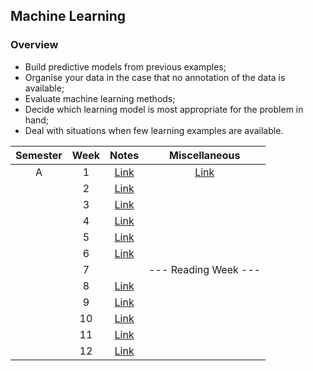 ## Machine Learning

### Overview
- Build predictive models from previous examples;
- Organise your data in the case that no annotation of the data is available;
- Evaluate machine learning methods;
- Decide which learning model is most appropriate for the problem in hand;
- Deal with situations when few learning examples are available. 

| Semester   |      Week |  Notes | Miscellaneous  |
|:----------:|:-------------:|:------:|:------:|
| A |  1 | [Link](https://github.com/mughees-asif/postgraduate-artificial-intelligence/tree/master/Semester%20A/Machine%20Learning/notes/Week%201) | [Link](https://github.com/mughees-asif/postgraduate-artificial-intelligence/tree/master/Semester%20A/Machine%20Learning/misc) |
|  |  2 | [Link]() ||
|  |  3 | [Link]() | |
|  |  4 | [Link]() ||
|  |  5 | [Link]() | |
|  |  6 | [Link]() | |
|  |  7 |  | --- Reading Week --- |
|  |  8 | [Link]() | |
|  |  9 | [Link]() | |
|  |  10 | [Link]() |  |
|  |  11 | [Link]() | |
|  |  12 | [Link]() |  |